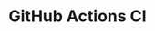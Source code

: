# GitHub Actions CI




















































































































































































































